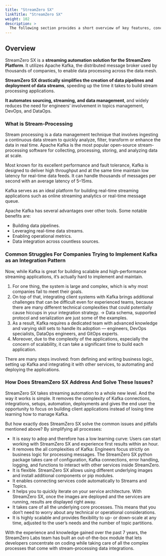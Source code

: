 ```yaml
---
title: "StreamZero SX"
linkTitle: "StreamZero SX"
weight: 102
description: >
  The following section provides a short overview of key features, concepts and architecture of StreamZero SX.
---
```


## Overview

StreamZero SX is a **streaming automation solution for the StreamZero Platform**. It utilizes Apache Kafka, the distributed message broker used by thousands of companies, to enable data processing across the data mesh.

**StreamZero SX drastically simplifies the creation of data pipelines and deployment of data streams**, speeding up the time it takes to build stream processing applications.

**It automates sourcing, streaming, and data management**, and widely reduces the need for engineers’ involvement in topics management, DevOps, and DataOps.

### What is Stream-Processing

Stream processing is a data management technique that involves ingesting a continuous data stream to quickly analyze, filter, transform or enhance the data in real time. Apache Kafka is the most popular open-source stream-processing software for collecting, processing, storing, and analyzing data at scale.

Most known for its excellent performance and fault tolerance, Kafka is designed to deliver high throughput and at the same time maintain low latency for real-time data feeds. It can handle thousands of messages per second with an average latency of 5–15ms.

Kafka serves as an ideal platform for building real-time streaming applications such as online streaming analytics or real-time message queue.

Apache Kafka has several advantages over other tools. Some notable benefits are:

- Building data pipelines.
- Leveraging real-time data streams.
- Enabling operational metrics.
- Data integration across countless sources.


### Common Struggles For Companies Trying to Implement Kafka as an Integration Pattern
Now, while Kafka is great for building scalable and high-performance streaming applications, it’s actually hard to implement and maintain.

1. For one thing, the system is large and complex, which is why most companies fail to meet their goals.
2. On top of that, integrating client systems with Kafka brings additional challenges that can be difficult even for experienced teams, because there are many different technical complexities that could potentially cause hiccups in your integration strategy. -> Data schema, supported protocol and serialization are just some of the examples.
3. As a result, Kafka requires a dedicated team with advanced knowledge and varying skill sets to handle its adoption — engineers, DevOps specialists, DataOps engineers, and GitOps experts.
4. Moreover, due to the complexity of the applications, especially the concern of scalability, it can take a significant time to build each application.

There are many steps involved: from defining and writing business logic, setting up Kafka and integrating it with other services, to automating and deploying the applications.

### How Does StreamZero SX Address And Solve These Issues?

StreamZero SX takes streaming automation to a whole new level. And the way it works is simple. It removes the complexity of Kafka connections, integrations, setups, automation, deployments and gives the end user the opportunity to focus on building client applications instead of losing time learning how to manage Kafka.

But how exactly does StreamZero SX solve the common issues and pitfalls mentioned above? By simplifying all processes:

- It is easy to adop and therefore has a low learning curve: Users can start working with StreamZero SX and experience first results within an hour.
- It removes the all complexities of Kafka: Engineers focus strictly on business logic for processing messages. The StreamZero SX python package takes care of configuration, Kafka connections, error handling, logging, and functions to interact with other services inside StreamZero.
- It is flexible. StreamZero SX allows using different underlying images and install additional components or pip modules.
- It enables connecting services code automatically to Streams and Topics.
- It helps you to quickly iterate on your service architecture. With StreamZero SX, once the images are deployed and the services are running, results are displayed right away.
- It takes care of all the underlying core processes. This means that you don’t need to worry about any technical or operational considerations.
- It is highly scalable and provides flexibility to up- or down-scale at any time, adjusted to the user’s needs and the number of topic partitions.

With the experience and knowledge gained over the past 7 years, the StreamZero Labs team has built an out-of-the-box module that lets developers concentrate on coding while taking care of all the complex processes that come with stream-processing data integrations.
